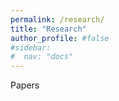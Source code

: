 ```yaml
---
permalink: /research/
title: "Research"
author_profile: #false
#sidebar:
#  nav: "docs"
---
```



Papers
